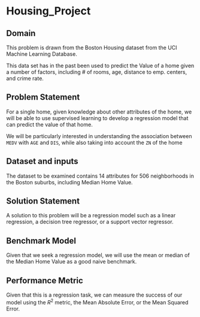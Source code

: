 # Housing_Project


## Domain
This problem is drawn from the Boston Housing dataset from the UCI Machine Learning Database.

This data set has in the past been used to predict the Value of a home given a number of factors, including # of rooms, age, distance to emp. centers, and crime rate.

## Problem Statement
For a single home, given knowledge about other attributes of the home, we will be able to use supervised learning to develop a regression model that can predict the value of that home.

We will be particularly interested in understanding the association between `MEDV` with `AGE` and `DIS`, while also taking into account the `ZN` of the home

## Dataset and inputs
The dataset to be examined contains 14 attributes for 506 neighborhoods in the Boston suburbs, including Median Home Value.


## Solution Statement
A solution to this problem will be a regression model such as a linear regression, a decision tree regressor, or a support vector regressor.


## Benchmark Model
Given that we seek a regression model, we will use the mean or median of the Median Home Value as a good naive benchmark.


## Performance Metric
Given that this is a regression task, we can measure the success of our model using the $R^2$ metric, the Mean Absolute Error, or the Mean Squared Error.